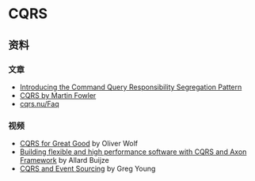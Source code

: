 # CQRS



## 资料

### 文章

- [Introducing the Command Query Responsibility Segregation Pattern](https://msdn.microsoft.com/en-us/library/jj591573.aspx)
- [CQRS by Martin Fowler](http://martinfowler.com/bliki/CQRS.html)
- [cqrs.nu/Faq](http://cqrs.nu/Faq)

### 视频

- [CQRS for Great Good](https://www.youtube.com/watch?v=Ge53swja9Dw) by Oliver Wolf
- [Building flexible and high performance software with CQRS and Axon Framework](https://vimeo.com/105888904) by Allard Buijze
- [CQRS and Event Sourcing](https://www.youtube.com/watch?v=JHGkaShoyNs) by Greg Young




